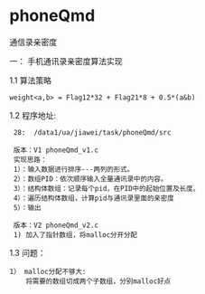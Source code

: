 phoneQmd
========

通信录亲密度

 一： 手机通讯录亲密度算法实现
 
1.1 算法策略

    weight<a,b> = Flag12*32 + Flag21*8 + 0.5*(a&b)
    
1.2 程序地址:

     28:  /data1/ua/jiawei/task/phoneQmd/src
     
     版本：V1 phoneQmd_v1.c
     实现思路：
     1）：输入数据进行排序---两列的形式。
     2）：数组PID：依次顺序输入全量通讯录中的内容。
     3）：结构体数组：记录每个pid，在PID中的起始位置及长度。
     4）：遍历结构体数组，计算pid与通讯录里面的亲密度
     5）：输出
     
     版本：V2 phoneQmd_v2.c
     1) 加入了指针数组，将malloc分开分配
     
1.3 问题：

    1） malloc分配不够大:
        将需要的数组切成两个子数组，分别malloc好点
